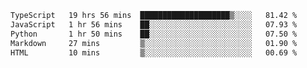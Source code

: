 <!--START_SECTION:waka-->

```txt
TypeScript   19 hrs 56 mins  ████████████████████▒░░░░   81.42 %
JavaScript   1 hr 56 mins    ██░░░░░░░░░░░░░░░░░░░░░░░   07.93 %
Python       1 hr 50 mins    ██░░░░░░░░░░░░░░░░░░░░░░░   07.50 %
Markdown     27 mins         ▒░░░░░░░░░░░░░░░░░░░░░░░░   01.90 %
HTML         10 mins         ▒░░░░░░░░░░░░░░░░░░░░░░░░   00.69 %
```

<!--END_SECTION:waka-->
